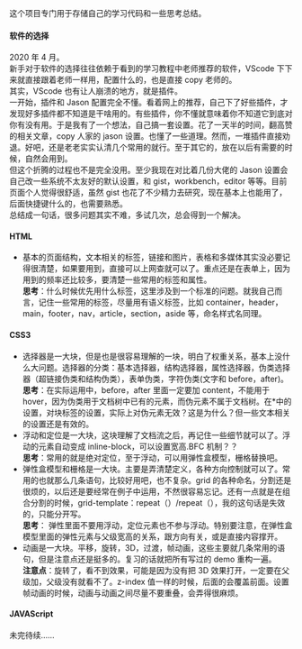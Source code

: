 这个项目专门用于存储自己的学习代码和一些思考总结。

#### 软件的选择

2020 年 4 月。  
 新手对于软件的选择往往依赖于看到的学习教程中老师推荐的软件，VScode 下下来就直接跟着老师一样用，配置什么的，也是直接 copy 老师的。  
 其实，VScode 也有让人崩溃的地方，就是插件。  
 一开始，插件和 Jason 配置完全不懂。看着网上的推荐，自己下了好些插件，才发现好多插件都不知道是干啥用的。有些插件，你不懂就意味着你不知道它到底对你有没有用。于是我有了一个想法，自己搞一套设置。花了一天半的时间，翻高赞的相关文章，copy 人家的 jason 设置。也懂了一些道理。然而，一堆插件直接劝退。好吧，还是老老实实认清几个常用的就行。至于其它的，放在以后有需要的时候，自然会用到。  
 但这个折腾的过程也不是完全没用。至少我现在对比着几份大佬的 Jason 设置会自己改一些系统不太友好的默认设置，和 gist，workbench，editor 等等。目前页面个人觉得很舒适，虽然 gist 也花了不少精力去研究，现在基本上也能用了，后面快捷键什么的，也需要熟悉。  
 总结成一句话，很多问题其实不难，多试几次，总会得到一个解决。

#### HTML

- 基本的页面结构，文本相关的标签，链接和图片，表格和多媒体其实没必要记得很清楚，如果要用到，直接可以上网查就可以了。重点还是在表单上，因为用到的频率还比较多，要清楚一些常用的标签和属性。  
  **思考**：什么时候优先用什么标签，这里涉及到一个标准的问题。就我自己而言，记住一些常用的标签，尽量用有语义标签，比如 container，header，main，footer，nav，article，section，aside 等，命名样式名同理。

#### CSS3

- 选择器是一大块，但是也是很容易理解的一块，明白了权重关系，基本上没什么大问题。选择器的分类：基本选择器，结构选择器，属性选择器，伪类选择器（超链接伪类和结构伪类），表单伪类，字符伪类(文字和 before，after)。  
  **思考**：在实际运用中，before，after 里面一定要加 content，不能用于 hover，因为伪类用于文档树中已有的元素，而伪元素不属于文档树。在\*中的设置，对块标签的设置，实际上对伪元素无效？这是为什么？但一些文本相关的设置还是有效的。
- 浮动和定位是一大块，这块理解了文档流之后，再记住一些细节就可以了。浮动的元素自动变成 inline-block，可以设置宽高.BFC 机制？？  
  **思考**：常用的就是绝对定位，至于浮动，可以用弹性盒模型，栅格替换吧。
- 弹性盒模型和栅格是一大块。主要是弄清楚定义，各种方向控制就可以了。常用的也就那么几条语句，比较好用吧，也不复杂。grid 的各种命名，分割还是很烦的，以后还是要经常在例子中运用，不然很容易忘记。还有一点就是在组合分割的时候，grid-template：repeat（）/repeat（），我的这句话是失效的，只能分开写。  
  **思考**： 弹性里面不要用浮动，定位元素也不参与浮动。特别要注意，在弹性盒模型里面的弹性元素与父级宽高的关系，跟方向有关，或是直接内容撑开。
- 动画是一大块。平移，旋转，3D，过渡，帧动画，这些主要就几条常用的语句，但是注意点还是挺多的。复习的话就把所有写过的 demo 重构一遍。  
  **注意点**：旋转了，看不到效果，可能是因为没有把 3D 效果打开，一定要在父级加，父级没有就看不了。z-index 值一样的时候，后面的会覆盖前面。设置帧动画的时候，动画与动画之间尽量不要重叠，会弄得很麻烦。

#### JAVAScript

未完待续……
